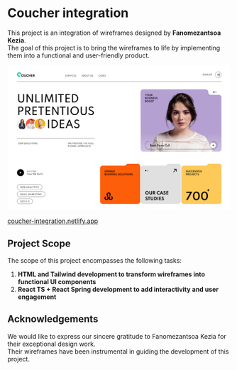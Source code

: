 # Coucher integration

This project is an integration of wireframes designed by **Fanomezantsoa Kezia**. <br/>
The goal of this project is to bring the wireframes to life by implementing them into a functional and user-friendly product.

<img src="screenshot.png" alt="screenshot" />

[coucher-integration.netlify.app](coucher-integration.netlify.app)

## Project Scope

The scope of this project encompasses the following tasks:

1. **HTML and Tailwind development to transform wireframes into functional UI components**
2. **React TS + React Spring development to add interactivity and user engagement**


## Acknowledgements

We would like to express our sincere gratitude to Fanomezantsoa Kezia for their exceptional design work. <br/> Their wireframes have been instrumental in guiding the development of this project.